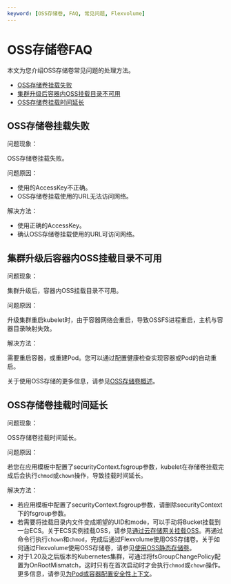 ```yaml
---
keyword: [OSS存储卷, FAQ, 常见问题, Flexvolume]
---
```


# OSS存储卷FAQ

本文为您介绍OSS存储卷常见问题的处理方法。

-   [OSS存储卷挂载失败](#section_td0_7vk_92o)
-   [集群升级后容器内OSS挂载目录不可用](#section_n33_3bc_3jb)
-   [OSS存储卷挂载时间延长](#section_oj3_ee8_ze2)

## OSS存储卷挂载失败

问题现象：

OSS存储卷挂载失败。

问题原因：

-   使用的AccessKey不正确。
-   OSS存储卷挂载使用的URL无法访问网络。

解决方法：

-   使用正确的AccessKey。
-   确认OSS存储卷挂载使用的URL可访问网络。

## 集群升级后容器内OSS挂载目录不可用

问题现象：

集群升级后，容器内OSS挂载目录不可用。

问题原因：

升级集群重启kubelet时，由于容器网络会重启，导致OSSFS进程重启，主机与容器目录映射失效。

解决方法：

需要重启容器，或重建Pod。您可以通过配置健康检查实现容器或Pod的自动重启。

关于使用OSS存储的更多信息，请参见[OSS存储卷概述](/cn.zh-CN/Kubernetes集群用户指南/存储-Flexvolume/OSS存储卷/OSS存储卷概述.md)。

## OSS存储卷挂载时间延长

问题现象：

OSS存储卷挂载时间延长。

问题原因：

若您在应用模板中配置了securityContext.fsgroup参数，kubelet在存储卷挂载完成后会执行`chmod`或`chown`操作，导致挂载时间延长。

解决方法：

-   若应用模板中配置了securityContext.fsgroup参数，请删除securityContext下的fsgroup参数。
-   若需要将挂载目录内文件变成期望的UID和mode，可以手动将Bucket挂载到一台ECS。关于ECS实例挂载OSS，请参见[通过云存储网关挂载OSS](/cn.zh-CN/控制台用户指南/文件管理/通过云存储网关挂载OSS.md)。再通过命令行执行`chown`和`chmod`，完成后通过Flexvolume使用OSS存储卷。关于如何通过Flexvolume使用OSS存储卷，请参见[使用OSS静态存储卷](/cn.zh-CN/Kubernetes集群用户指南/存储-Flexvolume/OSS存储卷/使用OSS静态存储卷.md)。
-   对于1.20及之后版本的Kubernetes集群，可通过将fsGroupChangePolicy配置为OnRootMismatch，这时只有在首次启动时才会执行`chmod`或`chown`操作。更多信息，请参见[为Pod或容器配置安全性上下文](https://kubernetes.io/zh/docs/tasks/configure-pod-container/security-context/#%E4%B8%BA-pod-%E9%85%8D%E7%BD%AE%E5%8D%B7%E8%AE%BF%E9%97%AE%E6%9D%83%E9%99%90%E5%92%8C%E5%B1%9E%E4%B8%BB%E5%8F%98%E6%9B%B4%E7%AD%96%E7%95%A5)。

